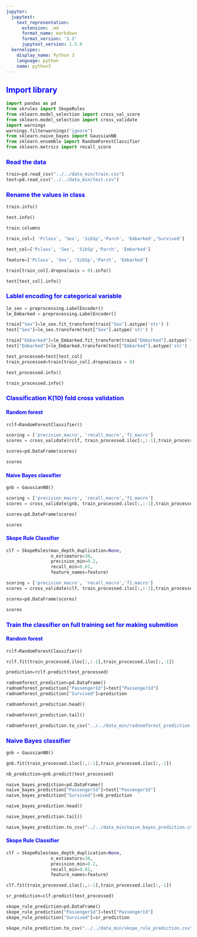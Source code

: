 ```yaml
---
jupyter:
  jupytext:
    text_representation:
      extension: .md
      format_name: markdown
      format_version: '1.2'
      jupytext_version: 1.5.0
  kernelspec:
    display_name: Python 3
    language: python
    name: python3
---
```


<!-- #region hideCode=false hidePrompt=false -->
## <font color ='blue'> Import library </font>
<!-- #endregion -->

```python hideCode=false hidePrompt=false
import pandas as pd
from skrules import SkopeRules
from sklearn.model_selection import cross_val_score
from sklearn.model_selection import cross_validate
import warnings
warnings.filterwarnings("ignore")
from sklearn.naive_bayes import GaussianNB
from sklearn.ensemble import RandomForestClassifier
from sklearn.metrics import recall_score
```

<!-- #region hideCode=false hidePrompt=false -->
### <font color='blue'> Read the data </font>
<!-- #endregion -->

```python hideCode=false hidePrompt=false
train=pd.read_csv("../../data_min/train.csv")
test=pd.read_csv("../../data_min/test.csv")
```

<!-- #region hideCode=false hidePrompt=false -->
### <font color='blue'> Rename the values in class</font>
<!-- #endregion -->

```python hideCode=false hidePrompt=false
train.info()
```

```python hideCode=false hidePrompt=false
test.info()
```

```python hideCode=false hidePrompt=false
train.columns
```

```python hideCode=false hidePrompt=false
train_col=[ 'Pclass', 'Sex', 'SibSp','Parch', 'Embarked','Survived']
```

```python hideCode=false hidePrompt=false
test_col=['Pclass', 'Sex', 'SibSp','Parch', 'Embarked']
```

```python
feature=['Pclass', 'Sex', 'SibSp','Parch', 'Embarked']
```

```python hideCode=false hidePrompt=false
train[train_col].dropna(axis = 0).info()
```

```python hideCode=false hidePrompt=false
test[test_col].info()
```

### <font color="blue"> Lablel encoding for categorical variable </font>

```python
le_sex = preprocessing.LabelEncoder()
le_Embarked = preprocessing.LabelEncoder()
```

```python
train["Sex"]=le_sex.fit_transform(train["Sex"].astype('str') )
test["Sex"]=le_sex.transform(test["Sex"].astype('str') )

train["Embarked"]=le_Embarked.fit_transform(train["Embarked"].astype('str') )
test["Embarked"]=le_Embarked.transform(test["Embarked"].astype('str') )
```

```python
test_processed=test[test_col]
train_processed=train[train_col].dropna(axis = 0)
```

```python
test_processed.info()
```

```python
train_processed.info()
```

### <font color='blue'> Classification K(10) fold cross validation </font>
#### <font color='blue'> Random forest </font>

```python
rclf=RandomForestClassifier()
```

```python
scoring = ['precision_macro', 'recall_macro','f1_macro']
scores = cross_validate(rclf, train_processed.iloc[:,:-1],train_processed.iloc[:,-1], scoring=scoring, cv=10)
```

```python
scores=pd.DataFrame(scores)
```

```python
scores
```

#### <font color='blue'> Naive Bayes classifier </font>

```python
gnb = GaussianNB()
```

```python
scoring = ['precision_macro', 'recall_macro','f1_macro']
scores = cross_validate(gnb, train_processed.iloc[:,:-1],train_processed.iloc[:,-1], scoring=scoring, cv=10)
```

```python
scores=pd.DataFrame(scores)
```

```python
scores
```

#### <font color= 'blue' > Skope Rule Classifier </font>

```python
clf = SkopeRules(max_depth_duplication=None,
                 n_estimators=30,
                 precision_min=0.2,
                 recall_min=0.01,
                 feature_names=feature)
```

```python
scoring = ['precision_macro', 'recall_macro','f1_macro']
scores = cross_validate(clf, train_processed.iloc[:,:-1],train_processed.iloc[:,-1], scoring=scoring, cv=10)
```

```python
scores=pd.DataFrame(scores)
```

```python
scores
```

### <font color='blue'> Train the classifier on full training set for making submition </font>
#### <font color='blue'> Random forest </font>

```python
rclf=RandomForestClassifier()
```

```python
rclf.fit(train_processed.iloc[:,:-1],train_processed.iloc[:,-1])
```

```python
prediction=rclf.predict(test_processed)
```

```python
radnomforest_prediction=pd.DataFrame()
radnomforest_prediction["PassengerId"]=test["PassengerId"]
radnomforest_prediction["Survived"]=prediction
```

```python
radnomforest_prediction.head()
```

```python
radnomforest_prediction.tail()
```

```python
radnomforest_prediction.to_csv("../../data_min/radnomforest_prediction.csv",index=False)
```

### <font color= "blue" > Naive Bayes classifier </font>

```python
gnb = GaussianNB()
```

```python
gnb.fit(train_processed.iloc[:,:-1],train_processed.iloc[:,-1])
```

```python
nb_prediction=gnb.predict(test_processed)
```

```python
naive_bayes_prediction=pd.DataFrame()
naive_bayes_prediction["PassengerId"]=test["PassengerId"]
naive_bayes_prediction["Survived"]=nb_prediction
```

```python
naive_bayes_prediction.head()
```

```python
naive_bayes_prediction.tail()
```

```python
naive_bayes_prediction.to_csv("../../data_min/naive_bayes_prediction.csv",index=False)
```

#### <font color= 'blue' > Skope Rule Classifier </font>

```python
clf = SkopeRules(max_depth_duplication=None,
                 n_estimators=30,
                 precision_min=0.2,
                 recall_min=0.01,
                 feature_names=feature)
```

```python
clf.fit(train_processed.iloc[:,:-1],train_processed.iloc[:,-1])
```

```python
sr_prediction=clf.predict(test_processed)
```

```python
skope_rule_prediction=pd.DataFrame()
skope_rule_prediction["PassengerId"]=test["PassengerId"]
skope_rule_prediction["Survived"]=sr_prediction
```

```python
skope_rule_prediction.to_csv("../../data_min/skope_rule_prediction.csv",index=False)
```
